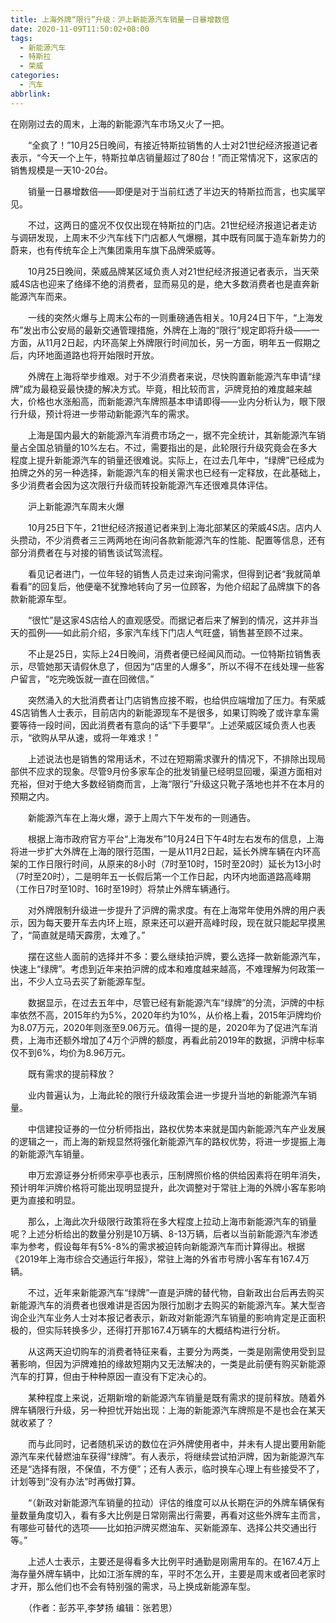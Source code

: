 ```yaml
---
title: 上海外牌“限行”升级：沪上新能源汽车销量一日暴增数倍
date: 2020-11-09T11:50:02+08:00
tags:
  - 新能源汽车
  - 特斯拉
  - 荣威
categories:
  - 汽车
abbrlink:
---
```


在刚刚过去的周末，上海的新能源汽车市场又火了一把。

　　“全疯了！”10月25日晚间，有接近特斯拉销售的人士对21世纪经济报道记者表示，“今天一个上午，特斯拉单店销量超过了80台！”而正常情况下，这家店的销售规模是一天10-20台。

　　销量一日暴增数倍——即便是对于当前红透了半边天的特斯拉而言，也实属罕见。

　　不过，这两日的盛况不仅仅出现在特斯拉的门店。21世纪经济报道记者走访与调研发现，上周末不少汽车线下门店都人气爆棚，其中既有同属于造车新势力的蔚来，也有传统车企上汽集团乘用车旗下品牌荣威等。

　　10月25日晚间，荣威品牌某区域负责人对21世纪经济报道记者表示，当天荣威4S店也迎来了络绎不绝的消费者，显而易见的是，绝大多数消费者也是直奔新能源汽车而来。

　　一线的突然火爆与上周末公布的一则重磅通告相关。10月24日下午，“上海发布”发出市公安局的最新交通管理措施，外牌在上海的“限行”规定即将升级——一方面，从11月2日起，内环高架上外牌限行时间加长，另一方面，明年五一假期之后，内环地面道路也将开始限时开放。

　　外牌在上海将举步维艰。对于不少消费者来说，尽快购置新能源汽车申请“绿牌”成为最稳妥最快捷的解决方式。毕竟，相比较而言，沪牌竞拍的难度越来越大，价格也水涨船高，而新能源汽车牌照基本申请即得——业内分析认为，眼下限行升级，预计将进一步带动新能源汽车的需求。

　　上海是国内最大的新能源汽车消费市场之一，据不完全统计，其新能源汽车销量占全国总销量的10%左右。不过，需要指出的是，此轮限行升级究竟会在多大程度上提升新能源汽车的销量还很难说。实际上，在过去几年中，“绿牌”已经成为拍牌之外的另一种选择，新能源汽车的相关需求也已经有一定释放，在此基础上，多少消费者会因为这次限行升级而转投新能源汽车还很难具体评估。

　　沪上新能源汽车周末火爆

　　10月25日下午，21世纪经济报道记者来到上海北部某区的荣威4S店。店内人头攒动，不少消费者三三两两地在询问各款新能源汽车的性能、配置等信息，还有部分消费者在与对接的销售谈试驾流程。

　　看见记者进门，一位年轻的销售人员走过来询问需求，但得到记者“我就简单看看”的回复后，他便毫不犹豫地转向了另一位顾客，为他介绍起了品牌旗下的各款新能源车型。

　　“很忙”是这家4S店给人的直观感受。而据记者后来了解到的情况，这并非当天的孤例——如此前介绍，多家汽车线下门店人气旺盛，销售甚至顾不过来。

　　不止是25日，实际上24日晚间，消费者便已经闻风而动。一位特斯拉销售表示，尽管她那天请假休息了，但因为“店里的人爆多”，所以不得不在线处理一些客户留言，“吃完晚饭就一直在回微信。”

　　突然涌入的大批消费者让门店销售应接不暇，也给供应端增加了压力。有荣威4S店销售人士表示，目前店内的新能源现车不是很多，如果订购晚了或许拿车需要等待一段时间，因此消费者有意向的话“下手要早”。上述荣威区域负责人也表示，“欲购从早从速，或将一年难求！”

　　上述说法也是销售的常用话术，不过在短期需求骤升的情况下，不排除出现局部供不应求的现象。尽管9月份多家车企的批发销量已经明显回暖，渠道方面相对充裕，但对于绝大多数经销商而言，上海“限行”升级这只靴子落地也并不在本月的预期之内。

　　新能源汽车在上海火爆，源于上周六下午发布的一则通告。

　　根据上海市政府官方平台“上海发布”10月24日下午4时左右发布的信息，上海将进一步扩大外牌在上海的限行范围，一是从11月2日起，延长外牌车辆在内环高架的工作日限行时间，从原来的8小时（7时至10时，15时至20时）延长为13小时（7时至20时），二是明年五一长假后第一个工作日起，内环内地面道路高峰期（工作日7时至10时、16时至19时）将禁止外牌车辆通行。

　　对外牌限制升级进一步提升了沪牌的需求度。有在上海常年使用外牌的用户表示，因为每天要开车去内环上班，原来还可以避开高峰时段，现在就只能起早摸黑了，“简直就是晴天霹雳，太难了。”

　　摆在这些人面前的选择并不多：要么继续拍沪牌，要么选择一款新能源汽车，快速上“绿牌”。考虑到近年来拍沪牌的成本和难度越来越高，不难理解为何政策一出，不少人立马去买了新能源车型。

　　数据显示，在过去五年中，尽管已经有新能源汽车“绿牌”的分流，沪牌的中标率依然不高，2015年约为5%，2020年约为10%，从价格上看，2015年沪牌均价为8.07万元，2020年则涨至9.06万元。值得一提的是，2020年为了促进汽车消费，上海市还额外增加了4万个沪牌的额度，再看此前2019年的数据，沪牌中标率仅不到6%，均价为8.96万元。

　　既有需求的提前释放？

　　业内普遍认为，上海此轮的限行升级政策会进一步提升当地的新能源汽车销量。

　　中信建投证券的一位分析师指出，路权优势本来就是国内新能源汽车产业发展的逻辑之一，而上海的新规显然将强化新能源汽车的路权优势，将进一步提振上海的新能源汽车销量。

　　申万宏源证券分析师宋亭亭也表示，压制牌照价格的供给因素将在明年消失，预计明年沪牌价格将可能出现明显提升，此次调整对于常驻上海的外牌小客车影响更为直接和明显。

　　那么，上海此次升级限行政策将在多大程度上拉动上海市新能源汽车的销量呢？上述分析给出的数量分别是10万辆、8-13万辆，后者以当前新能源汽车渗透率为参考，假设每年有5%-8%的需求被迫转向新能源汽车而计算得出。根据《2019年上海市综合交通运行年报》，常驻上海的外省市号牌小客车有167.4万辆。

　　不过，近年来新能源汽车“绿牌”一直是沪牌的替代物，自新政出台后再去购买新能源汽车的消费者也很难讲是否因为限行加剧才去购买的新能源汽车。某大型咨询企业汽车业务人士对本报记者表示，新政对新能源汽车销量的影响肯定是正面积极的，但实际转换多少，还得打开那167.4万辆车的大概结构进行分析。

　　从这两天迫切购车的消费者特征来看，主要分为两类，一类是刚需使用受到显著影响，但因为沪牌难拍的缘故短期内又无法解决的，一类是此前便有购买新能源汽车的打算，但由于种种原因一直没有下定决心的。

　　某种程度上来说，近期新增的新能源汽车销量是既有需求的提前释放。随着外牌车辆限行升级，另一种担忧开始出现：上海的新能源汽车牌照是不是也会在某天就收紧了？

　　而与此同时，记者随机采访的数位在沪外牌使用者中，并未有人提出要用新能源汽车来代替燃油车获得“绿牌”。有人表示，将继续尝试拍沪牌，因为新能源汽车还是“选择有限，不保值，不方便”；还有人表示，临时换车心理上有些接受不了，计划等到“没有办法”时再做打算。

　　“（新政对新能源汽车销量的拉动）评估的维度可以从长期在沪的外牌车辆保有量数量角度切入，看有多大比例是日常刚需出行需要，再看对这些外牌车主而言，有哪些可替代的选项——比如拍沪牌买燃油车、买新能源车、选择公共交通出行等。”

　　上述人士表示，主要还是得看多大比例平时通勤是刚需用车的。在167.4万上海存量外牌车辆中，比如江浙车牌的车，平时不怎么开，主要是周末或者回老家时才开，那么他们也不会有特别强的需求，马上换成新能源车型。

　　（作者：彭苏平,李梦扬 编辑：张若思）